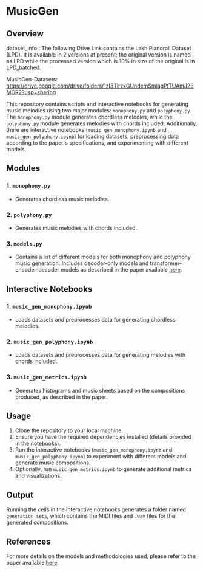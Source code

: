 # MusicGen

## Overview


dataset_info : The following Drive Link contains the Lakh Pianoroll Dataset (LPD). It is available in 2 versions at present; the original version is named as LPD while the processed version which is 10% in size of the original is in LPD_batched. 

MusicGen-Datasets: https://drive.google.com/drive/folders/1zI3TlrzxGUndemSmiagPtTUAmJ23MOR2?usp=sharing

This repository contains scripts and interactive notebooks for generating music melodies using two major modules: `monophony.py` and `polyphony.py`. The `monophony.py` module generates chordless melodies, while the `polyphony.py` module generates melodies with chords included. Additionally, there are interactive notebooks (`music_gen_monophony.ipynb` and `music_gen_polyphony.ipynb`) for loading datasets, preprocessing data according to the paper's specifications, and experimenting with different models.

## Modules

### 1. `monophony.py`

- Generates chordless music melodies.

### 2. `polyphony.py`

- Generates music melodies with chords included.

### 3. `models.py`

- Contains a list of different models for both monophony and polyphony music generation. Includes decoder-only models and transformer-encoder-decoder models as described in the paper available [here](https://www.overleaf.com/read/mbrnzybhqxfd#df6fb8).

## Interactive Notebooks

### 1. `music_gen_monophony.ipynb`

- Loads datasets and preprocesses data for generating chordless melodies.

### 2. `music_gen_polyphony.ipynb`

- Loads datasets and preprocesses data for generating melodies with chords included.

### 3. `music_gen_metrics.ipynb`

- Generates histograms and music sheets based on the compositions produced, as described in the paper.

## Usage

1. Clone the repository to your local machine.
2. Ensure you have the required dependencies installed (details provided in the notebooks).
3. Run the interactive notebooks (`music_gen_monophony.ipynb` and `music_gen_polyphony.ipynb`) to experiment with different models and generate music compositions.
4. Optionally, run `music_gen_metrics.ipynb` to generate additional metrics and visualizations.

## Output

Running the cells in the interactive notebooks generates a folder named `generation_sets`, which contains the MIDI files and `.wav` files for the generated compositions.

## References

For more details on the models and methodologies used, please refer to the paper available [here](https://www.overleaf.com/read/mbrnzybhqxfd#df6fb8).




